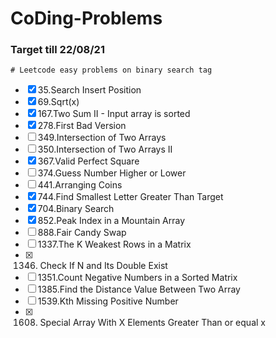 # CoDing-Problems

### Target till 22/08/21
    # Leetcode easy problems on binary search tag

- [x] 35.Search Insert Position
- [x] 69.Sqrt(x)
- [x] 167.Two Sum II - Input array is sorted
- [x] 278.First Bad Version
- [ ] 349.Intersection of Two Arrays
- [ ] 350.Intersection of Two Arrays II
- [x] 367.Valid Perfect Square
- [ ] 374.Guess Number Higher or Lower
- [ ] 441.Arranging Coins
- [x] 744.Find Smallest Letter Greater Than Target
- [x] 704.Binary Search
- [x] 852.Peak Index in a Mountain Array
- [ ] 888.Fair Candy Swap
- [ ] 1337.The K Weakest Rows in a Matrix
- [x] 1346. Check If N and Its Double Exist
- [ ] 1351.Count Negative Numbers in a Sorted Matrix
- [ ] 1385.Find the Distance Value Between Two Array
- [ ] 1539.Kth Missing Positive Number
- [x] 1608. Special Array With X Elements Greater Than or equal x

